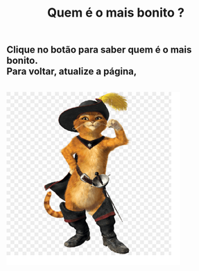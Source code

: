 <!DOCTYPE html>
<html lang="pt-br">
<head>
    <meta charset="UTF-8">
    <meta http-equiv="X-UA-Compatible" content="IE=edge">
    <meta name="viewport" content="width=device-width, initial-scale=1.0">
    <!---CSS-->
    <link rel="stylesheet" href="style.css">
    <link href="https://giovanep4mg.github.io/projetos-JS-CSS-HTML/style.css" rel="stylesheet">
</head>
<body>
    <main>
        <header id="titulo">
            <h1>Quem é o mais bonito ? </h1>
            <!---Vanilla JS = Java Script puro--->
        </header>
        <span>
            <h2>
                Clique no botão para saber quem é o mais bonito.<br>
                Para voltar, atualize a página,<br>
            </h2>
        </span>
        <br>
        <div class="fotoGato">
            <img src="gato de botas2.png" alt="imagem do gato de botas" id="foto" width="400" height="400">
        </div>
    </main>
    <!--JS-->
</body>
</html>
